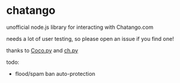 # chatango

unofficial node.js library for interacting with Chatango.com

needs a lot of user testing, so please open an issue if you find one!

thanks to [Coco.py](https://github.com/Sorch/coco) and [ch.py](https://github.com/Nullspeaker/ch.py)

todo:
 - flood/spam ban auto-protection
